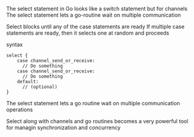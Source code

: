The select statement in Go looks like a switch statement but for channels 
The select statement lets a go-routine wait on multiple communication 

Select blocks until any of the case statements are ready 
If multiple case statements are ready, then it selects one at random and proceeds 

syntax 
```
select {
    case channel_send_or_receive:
      // Do something
    case channel_send_or_receive:
      // Do something
    default:
      // (optional)
}
```

The select statement lets a go routine wait on multiple communication operations

Select along with channels and go routines becomes a very powerful tool for managin synchronization and concurrency 
